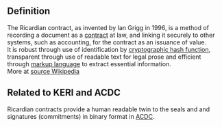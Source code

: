 ## Definition

The Ricardian contract, as invented by Ian Grigg in 1996, is a method of recording a document as a [contract](https://en.wikipedia.org/wiki/Contract) at law, and linking it securely to other systems, such as accounting, for the contract as an issuance of value.\
It is robust through use of identification by [cryptographic hash function](https://en.wikipedia.org/wiki/Cryptographic_hash_function), transparent through use of readable text for legal prose and efficient through [markup language](https://en.wikipedia.org/wiki/Markup_language) to extract essential information.\
More at [source Wikipedia](https://en.wikipedia.org/wiki/Ricardian_contract)

## Related to KERI and ACDC

Ricardian contracts provide a human readable twin to the seals and and signatures (commitments) in binary format in [ACDC](ACDC.md).
